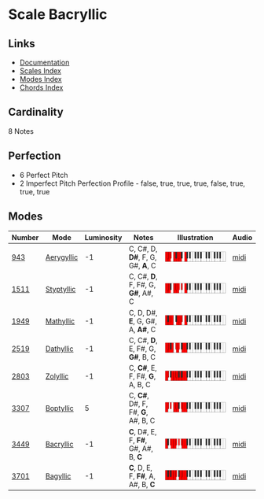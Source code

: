 # Scale Bacryllic

## Links

- [Documentation](README.md)
- [Scales Index](Scales.md)
- [Modes Index](Modes.md)
- [Chords Index](Chords.md)

## Cardinality

8 Notes

## Perfection

- 6 Perfect Pitch
- 2 Imperfect Pitch
Perfection Profile - false, true, true, true, false, true, true, true

## Modes

| Number | Mode | Luminosity | Notes | Illustration | Audio |
|--------|------|------------|-------|--------------|-------|
| [943](https://ianring.com/musictheory/scales/943) | [Aerygyllic](ModeAerygyllic.md) | -1 | C, C#, D, **D#**, F, G, G#, **A**, C | ![CNaturalAerygyllic](ModeCNaturalAerygyllic.png) | [midi](https://github.com/edipermadi/music/blob/main/docs/ModeCNaturalAerygyllic.mid?raw=true) | 
| [1511](https://ianring.com/musictheory/scales/1511) | [Styptyllic](ModeStyptyllic.md) | -1 | C, C#, **D**, F, F#, G, **G#**, A#, C | ![CNaturalStyptyllic](ModeCNaturalStyptyllic.png) | [midi](https://github.com/edipermadi/music/blob/main/docs/ModeCNaturalStyptyllic.mid?raw=true) | 
| [1949](https://ianring.com/musictheory/scales/1949) | [Mathyllic](ModeMathyllic.md) | -1 | C, D, D#, **E**, G, G#, A, **A#**, C | ![CNaturalMathyllic](ModeCNaturalMathyllic.png) | [midi](https://github.com/edipermadi/music/blob/main/docs/ModeCNaturalMathyllic.mid?raw=true) | 
| [2519](https://ianring.com/musictheory/scales/2519) | [Dathyllic](ModeDathyllic.md) | -1 | C, C#, **D**, E, F#, G, **G#**, B, C | ![CNaturalDathyllic](ModeCNaturalDathyllic.png) | [midi](https://github.com/edipermadi/music/blob/main/docs/ModeCNaturalDathyllic.mid?raw=true) | 
| [2803](https://ianring.com/musictheory/scales/2803) | [Zolyllic](ModeZolyllic.md) | -1 | C, **C#**, E, F, F#, **G**, A, B, C | ![CNaturalZolyllic](ModeCNaturalZolyllic.png) | [midi](https://github.com/edipermadi/music/blob/main/docs/ModeCNaturalZolyllic.mid?raw=true) | 
| [3307](https://ianring.com/musictheory/scales/3307) | [Boptyllic](ModeBoptyllic.md) | 5 | C, **C#**, D#, F, F#, **G**, A#, B, C | ![CNaturalBoptyllic](ModeCNaturalBoptyllic.png) | [midi](https://github.com/edipermadi/music/blob/main/docs/ModeCNaturalBoptyllic.mid?raw=true) | 
| [3449](https://ianring.com/musictheory/scales/3449) | [Bacryllic](ModeBacryllic.md) | -1 | **C**, D#, E, F, **F#**, G#, A#, B, **C** | ![CNaturalBacryllic](ModeCNaturalBacryllic.png) | [midi](https://github.com/edipermadi/music/blob/main/docs/ModeCNaturalBacryllic.mid?raw=true) | 
| [3701](https://ianring.com/musictheory/scales/3701) | [Bagyllic](ModeBagyllic.md) | -1 | **C**, D, E, F, **F#**, A, A#, B, **C** | ![CNaturalBagyllic](ModeCNaturalBagyllic.png) | [midi](https://github.com/edipermadi/music/blob/main/docs/ModeCNaturalBagyllic.mid?raw=true) | 
